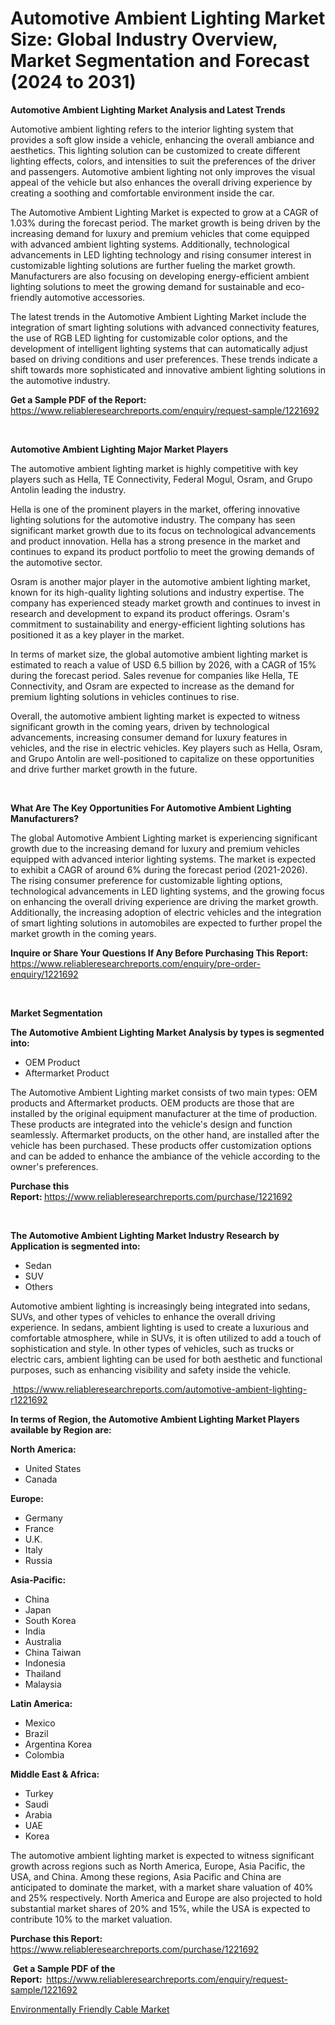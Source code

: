 <p><h1>Automotive Ambient Lighting Market Size: Global Industry Overview, Market Segmentation and Forecast (2024 to 2031)</h1></p><p><strong>Automotive Ambient Lighting Market Analysis and Latest Trends</strong></p>
<p><p>Automotive ambient lighting refers to the interior lighting system that provides a soft glow inside a vehicle, enhancing the overall ambiance and aesthetics. This lighting solution can be customized to create different lighting effects, colors, and intensities to suit the preferences of the driver and passengers. Automotive ambient lighting not only improves the visual appeal of the vehicle but also enhances the overall driving experience by creating a soothing and comfortable environment inside the car.</p><p>The Automotive Ambient Lighting Market is expected to grow at a CAGR of 1.03% during the forecast period. The market growth is being driven by the increasing demand for luxury and premium vehicles that come equipped with advanced ambient lighting systems. Additionally, technological advancements in LED lighting technology and rising consumer interest in customizable lighting solutions are further fueling the market growth. Manufacturers are also focusing on developing energy-efficient ambient lighting solutions to meet the growing demand for sustainable and eco-friendly automotive accessories.</p><p>The latest trends in the Automotive Ambient Lighting Market include the integration of smart lighting solutions with advanced connectivity features, the use of RGB LED lighting for customizable color options, and the development of intelligent lighting systems that can automatically adjust based on driving conditions and user preferences. These trends indicate a shift towards more sophisticated and innovative ambient lighting solutions in the automotive industry.</p></p>
<p><strong>Get a Sample PDF of the Report:&nbsp;</strong> <a href="https://www.reliableresearchreports.com/enquiry/request-sample/1221692">https://www.reliableresearchreports.com/enquiry/request-sample/1221692</a></p>
<p>&nbsp;</p>
<p><strong>Automotive Ambient Lighting Major Market Players</strong></p>
<p><p>The automotive ambient lighting market is highly competitive with key players such as Hella, TE Connectivity, Federal Mogul, Osram, and Grupo Antolin leading the industry. </p><p>Hella is one of the prominent players in the market, offering innovative lighting solutions for the automotive industry. The company has seen significant market growth due to its focus on technological advancements and product innovation. Hella has a strong presence in the market and continues to expand its product portfolio to meet the growing demands of the automotive sector. </p><p>Osram is another major player in the automotive ambient lighting market, known for its high-quality lighting solutions and industry expertise. The company has experienced steady market growth and continues to invest in research and development to expand its product offerings. Osram's commitment to sustainability and energy-efficient lighting solutions has positioned it as a key player in the market.</p><p>In terms of market size, the global automotive ambient lighting market is estimated to reach a value of USD 6.5 billion by 2026, with a CAGR of 15% during the forecast period. Sales revenue for companies like Hella, TE Connectivity, and Osram are expected to increase as the demand for premium lighting solutions in vehicles continues to rise.</p><p>Overall, the automotive ambient lighting market is expected to witness significant growth in the coming years, driven by technological advancements, increasing consumer demand for luxury features in vehicles, and the rise in electric vehicles. Key players such as Hella, Osram, and Grupo Antolin are well-positioned to capitalize on these opportunities and drive further market growth in the future.</p></p>
<p>&nbsp;</p>
<p><strong>What Are The Key Opportunities For Automotive Ambient Lighting Manufacturers?</strong></p>
<p><p>The global Automotive Ambient Lighting market is experiencing significant growth due to the increasing demand for luxury and premium vehicles equipped with advanced interior lighting systems. The market is expected to exhibit a CAGR of around 6% during the forecast period (2021-2026). The rising consumer preference for customizable lighting options, technological advancements in LED lighting systems, and the growing focus on enhancing the overall driving experience are driving the market growth. Additionally, the increasing adoption of electric vehicles and the integration of smart lighting solutions in automobiles are expected to further propel the market growth in the coming years.</p></p>
<p><strong>Inquire or Share Your Questions If Any Before Purchasing This Report:</strong> <a href="https://www.reliableresearchreports.com/enquiry/pre-order-enquiry/1221692">https://www.reliableresearchreports.com/enquiry/pre-order-enquiry/1221692</a></p>
<p>&nbsp;</p>
<p><strong>Market Segmentation</strong></p>
<p><strong>The Automotive Ambient Lighting Market Analysis by types is segmented into:</strong></p>
<p><ul><li>OEM Product</li><li>Aftermarket Product</li></ul></p>
<p><p>The Automotive Ambient Lighting market consists of two main types: OEM products and Aftermarket products. OEM products are those that are installed by the original equipment manufacturer at the time of production. These products are integrated into the vehicle's design and function seamlessly. Aftermarket products, on the other hand, are installed after the vehicle has been purchased. These products offer customization options and can be added to enhance the ambiance of the vehicle according to the owner's preferences.</p></p>
<p><strong>Purchase this Report:&nbsp;</strong><a href="https://www.reliableresearchreports.com/purchase/1221692">https://www.reliableresearchreports.com/purchase/1221692</a></p>
<p>&nbsp;</p>
<p><strong>The Automotive Ambient Lighting Market Industry Research by Application is segmented into:</strong></p>
<p><ul><li>Sedan</li><li>SUV</li><li>Others</li></ul></p>
<p><p>Automotive ambient lighting is increasingly being integrated into sedans, SUVs, and other types of vehicles to enhance the overall driving experience. In sedans, ambient lighting is used to create a luxurious and comfortable atmosphere, while in SUVs, it is often utilized to add a touch of sophistication and style. In other types of vehicles, such as trucks or electric cars, ambient lighting can be used for both aesthetic and functional purposes, such as enhancing visibility and safety inside the vehicle.</p></p>
<p><a href="https://www.reliableresearchreports.com/automotive-ambient-lighting-r1221692">&nbsp;https://www.reliableresearchreports.com/automotive-ambient-lighting-r1221692</a></p>
<p><strong>In terms of Region, the Automotive Ambient Lighting Market Players available by Region are:</strong></p>
<p>
    <p> <strong> North America: </strong>
        <ul>
            <li>United States</li>
            <li>Canada</li>
        </ul>
        </p> 
    <p> <strong> Europe: </strong>
        <ul>
            <li>Germany</li>
            <li>France</li>
            <li>U.K.</li>
            <li>Italy</li>
            <li>Russia</li>
        </ul>
        </p> 
    <p> <strong> Asia-Pacific: </strong>
        <ul>
            <li>China</li>
            <li>Japan</li>
            <li>South Korea</li>
            <li>India</li>
            <li>Australia</li>
            <li>China Taiwan</li>
            <li>Indonesia</li>
            <li>Thailand</li>
            <li>Malaysia</li>
        </ul>
        </p> 
    <p> <strong> Latin America: </strong>
        <ul>
            <li>Mexico</li>
            <li>Brazil</li>
            <li>Argentina Korea</li>
            <li>Colombia</li>
        </ul>
        </p> 
    <p> <strong> Middle East & Africa: </strong>
        <ul>
            <li>Turkey</li>
            <li>Saudi</li>
            <li>Arabia</li>
            <li>UAE</li>
            <li>Korea</li>
        </ul>
    </p>
    </p>
<p><p>The automotive ambient lighting market is expected to witness significant growth across regions such as North America, Europe, Asia Pacific, the USA, and China. Among these regions, Asia Pacific and China are anticipated to dominate the market, with a market share valuation of 40% and 25% respectively. North America and Europe are also projected to hold substantial market shares of 20% and 15%, while the USA is expected to contribute 10% to the market valuation.</p></p>
<p><strong>Purchase this Report: </strong><a href="https://www.reliableresearchreports.com/purchase/1221692">https://www.reliableresearchreports.com/purchase/1221692</a></p>
<p>&nbsp;<strong>Get a Sample PDF of the Report:&nbsp;&nbsp;</strong><a href="https://www.reliableresearchreports.com/enquiry/request-sample/1221692">https://www.reliableresearchreports.com/enquiry/request-sample/1221692</a></p>
<p><strong></strong></p>
<p><p><a href="https://github.com/muhammadasraf467/Market-Research-Report-List-1/blob/main/environmentally-friendly-cable-market.md">Environmentally Friendly Cable Market</a></p></p>